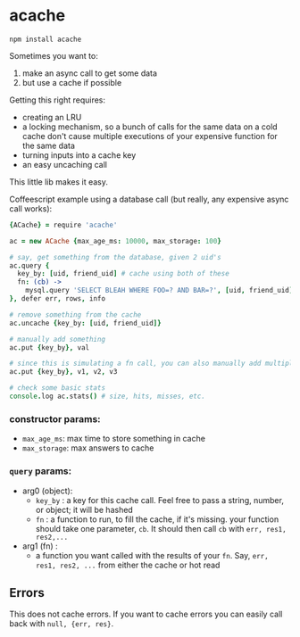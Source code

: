 # acache

```
npm install acache
```

Sometimes you want to:
  1. make an async call to get some data
  2. but use a cache if possible

Getting this right requires:
 * creating an LRU
 * a locking mechanism, so a bunch of calls for the same data on a cold cache don't cause multiple executions of your expensive function for the same data
 * turning inputs into a cache key
 * an easy uncaching call

This little lib makes it easy.

Coffeescript example using a database call (but really, any expensive async call works):

```coffeescript
{ACache} = require 'acache'

ac = new ACache {max_age_ms: 10000, max_storage: 100}

# say, get something from the database, given 2 uid's
ac.query {
  key_by: [uid, friend_uid] # cache using both of these
  fn: (cb) ->
    mysql.query 'SELECT BLEAH WHERE FOO=? AND BAR=?', [uid, friend_uid], cb
}, defer err, rows, info

# remove something from the cache
ac.uncache {key_by: [uid, friend_uid]}

# manually add something
ac.put {key_by}, val

# since this is simulating a fn call, you can also manually add multiple args to match callback:
ac.put {key_by}, v1, v2, v3

# check some basic stats
console.log ac.stats() # size, hits, misses, etc.
```

### constructor params:
 * `max_age_ms`: max time to store something in cache
 * `max_storage`: max answers to cache

### `query` params:
 * arg0 (object):
   * `key_by` : a key for this cache call. Feel free to pass a string, number, or object; it will be hashed
   * `fn` : a function to run, to fill the cache, if it's missing. your function should take one parameter, `cb`. It should then call `cb` with `err, res1, res2,...`
 * arg1 (fn) :
   * a function you want called with the results of your `fn`. Say, `err, res1, res2, ...` from either the cache or hot read

## Errors

This does not cache errors. If you want to cache errors you can easily call back with `null, {err, res}`.


